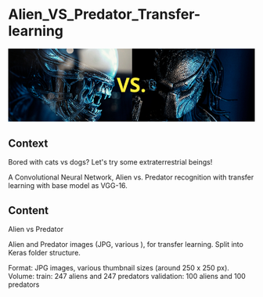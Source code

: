 
# Alien_VS_Predator_Transfer-learning
![Alien vs Predator](/event-cover-4763.png)

## Context
Bored with cats vs dogs? Let's try some extraterrestrial beings!


A Convolutional Neural Network, Alien vs. Predator recognition with transfer learning with base model as VGG-16.


## Content
Alien vs Predator

Alien and Predator images (JPG, various ), for transfer learning. Split into Keras folder structure.

Format: JPG images, various thumbnail sizes (around 250 x 250 px).
Volume:
train: 247 aliens and 247 predators
validation: 100 aliens and 100 predators
